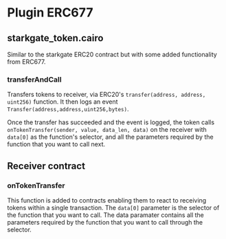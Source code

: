 # Plugin ERC677

## starkgate_token.cairo

Similar to the starkgate ERC20 contract but with some added functionality from ERC677.

### transferAndCall

Transfers tokens to receiver, via ERC20's `transfer(address, address, uint256)` function. It then logs an event `Transfer(address,address,uint256,bytes)`.

Once the transfer has succeeded and the event is logged, the token calls `onTokenTransfer(sender, value, data_len, data)` on the receiver with `data[0]` as the function's selector, and all the parameters required by the function that you want to call next.

## Receiver contract

### onTokenTransfer

This function is added to contracts enabling them to react to receiving tokens within a single transaction. The `data[0]` parameter is the selector of the function that you want to call.
The data paramater contains all the parameters required by the function that you want to call through the selector.
